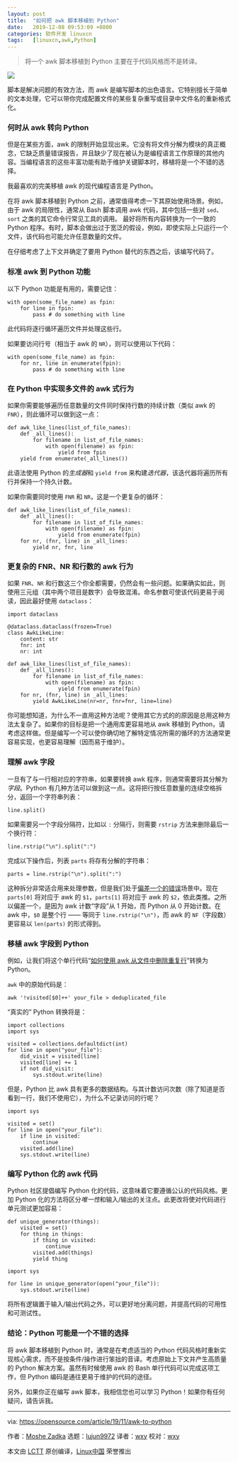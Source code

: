 ```yaml
---
layout: post
title:	"如何把 awk 脚本移植到 Python"
date:	2019-12-08 09:53:09 +0800 
categories:	软件开发 linuxcn 
tags:	[linuxcn,awk,Python]
---
```




> 
> 将一个 awk 脚本移植到 Python 主要在于代码风格而不是转译。
> 
> 
> 


![](/Asserts/Images//attachment/album/201912/08/095256ko6xdfwooe8zctfz.jpg)


脚本是解决问题的有效方法，而 awk 是编写脚本的出色语言。它特别擅长于简单的文本处理，它可以带你完成配置文件的某些复杂重写或目录中文件名的重新格式化。


### 何时从 awk 转向 Python


但是在某些方面，awk 的限制开始显现出来。它没有将文件分解为模块的真正概念，它缺乏质量错误报告，并且缺少了现在被认为是编程语言工作原理的其他内容。当编程语言的这些丰富功能有助于维护关键脚本时，移植将是一个不错的选择。


我最喜欢的完美移植 awk 的现代编程语言是 Python。


在将 awk 脚本移植到 Python 之前，通常值得考虑一下其原始使用场景。例如，由于 awk 的局限性，通常从 Bash 脚本调用 awk 代码，其中包括一些对 `sed`、`sort` 之类的其它命令行常见工具的调用。 最好将所有内容转换为一个一致的 Python 程序。有时，脚本会做出过于宽泛的假设，例如，即使实际上只运行一个文件，该代码也可能允许任意数量的文件。


在仔细考虑了上下文并确定了要用 Python 替代的东西之后，该编写代码了。


### 标准 awk 到 Python 功能


以下 Python 功能是有用的，需要记住：



```
with open(some_file_name) as fpin:
    for line in fpin:
        pass # do something with line
```

此代码将逐行循环遍历文件并处理这些行。


如果要访问行号（相当于 awk 的 `NR`），则可以使用以下代码：



```
with open(some_file_name) as fpin:
    for nr, line in enumerate(fpin):
        pass # do something with line
```

### 在 Python 中实现多文件的 awk 式行为


如果你需要能够遍历任意数量的文件同时保持行数的持续计数（类似 awk 的 `FNR`），则此循环可以做到这一点：



```
def awk_like_lines(list_of_file_names):
    def _all_lines():
        for filename in list_of_file_names:
            with open(filename) as fpin:
                yield from fpin
    yield from enumerate(_all_lines())
```

此语法使用 Python 的*生成器*和 `yield from` 来构建*迭代器*，该迭代器将遍历所有行并保持一个持久计数。


如果你需要同时使用 `FNR` 和 `NR`，这是一个更复杂的循环：



```
def awk_like_lines(list_of_file_names):
    def _all_lines():
        for filename in list_of_file_names:
            with open(filename) as fpin:
                yield from enumerate(fpin)
    for nr, (fnr, line) in _all_lines:
        yield nr, fnr, line
```

### 更复杂的 FNR、NR 和行数的 awk 行为


如果 `FNR`、`NR` 和行数这三个你全都需要，仍然会有一些问题。如果确实如此，则使用三元组（其中两个项目是数字）会导致混淆。命名参数可使该代码更易于阅读，因此最好使用 `dataclass`：



```
import dataclass

@dataclass.dataclass(frozen=True)
class AwkLikeLine:
    content: str
    fnr: int
    nr: int

def awk_like_lines(list_of_file_names):
    def _all_lines():
        for filename in list_of_file_names:
            with open(filename) as fpin:
                yield from enumerate(fpin)
    for nr, (fnr, line) in _all_lines:
        yield AwkLikeLine(nr=nr, fnr=fnr, line=line)
```

你可能想知道，为什么不一直用这种方法呢？使用其它方式的的原因是总用这种方法太复杂了。如果你的目标是把一个通用库更容易地从 awk 移植到 Python，请考虑这样做。但是编写一个可以使你确切地了解特定情况所需的循环的方法通常更容易实现，也更容易理解（因而易于维护）。


### 理解 awk 字段


一旦有了与一行相对应的字符串，如果要转换 awk 程序，则通常需要将其分解为*字段*。Python 有几种方法可以做到这一点。这将把行按任意数量的连续空格拆分，返回一个字符串列表：



```
line.split()
```

如果需要另一个字段分隔符，比如以 `:` 分隔行，则需要 `rstrip` 方法来删除最后一个换行符：



```
line.rstrip("\n").split(":")
```

完成以下操作后，列表 `parts` 将存有分解的字符串：



```
parts = line.rstrip("\n").split(":")
```

这种拆分非常适合用来处理参数，但是我们处于[偏差一个的错误](https://en.wikipedia.org/wiki/Off-by-one_error)场景中。现在 `parts[0]` 将对应于 awk 的 `$1`，`parts[1]` 将对应于 awk 的 `$2`，依此类推。之所以偏差一个，是因为 awk 计数“字段”从 1 开始，而 Python 从 0 开始计数。在 awk 中，`$0` 是整个行 —— 等同于 `line.rstrip("\n")`，而 awk 的 `NF`（字段数）更容易以 `len(parts)` 的形式得到。


### 移植 awk 字段到 Python


例如，让我们将这个单行代码“[如何使用 awk 从文件中删除重复行](https://opensource.com/article/19/10/remove-duplicate-lines-files-awk)”转换为 Python。


`awk` 中的原始代码是：



```
awk '!visited[$0]++' your_file > deduplicated_file
```

“真实的” Python 转换将是：



```
import collections
import sys

visited = collections.defaultdict(int)
for line in open("your_file"):
    did_visit = visited[line]
    visited[line] += 1
    if not did_visit:
        sys.stdout.write(line)
```

但是，Python 比 awk 具有更多的数据结构。与其计数访问次数（除了知道是否看到一行，我们不使用它），为什么不记录访问的行呢？



```
import sys

visited = set()
for line in open("your_file"):
    if line in visited:
        continue
    visited.add(line)
    sys.stdout.write(line)
```

### 编写 Python 化的 awk 代码


Python 社区提倡编写 Python 化的代码，这意味着它要遵循公认的代码风格。更加 Python 化的方法将区分*唯一性*和输入/输出的关注点。此更改将使对代码进行单元测试更加容易：



```
def unique_generator(things):
    visited = set()
    for thing in things:
        if thing in visited:
            continue
        visited.add(things)
        yield thing

import sys
   
for line in unique_generator(open("your_file")):
    sys.stdout.write(line)
```

将所有逻辑置于输入/输出代码之外，可以更好地分离问题，并提高代码的可用性和可测试性。


### 结论：Python 可能是一个不错的选择


将 awk 脚本移植到 Python 时，通常是在考虑适当的 Python 代码风格时重新实现核心需求，而不是按条件/操作进行笨拙的音译。考虑原始上下文并产生高质量的 Python 解决方案。虽然有时候使用 awk 的 Bash 单行代码可以完成这项工作，但 Python 编码是通往更易于维护的代码的途径。


另外，如果你正在编写 awk 脚本，我相信您也可以学习 Python！如果你有任何疑问，请告诉我。




---


via: <https://opensource.com/article/19/11/awk-to-python>


作者：[Moshe Zadka](https://opensource.com/users/moshez) 选题：[lujun9972](https://github.com/lujun9972) 译者：[wxy](https://github.com/wxy) 校对：[wxy](https://github.com/wxy)


本文由 [LCTT](https://github.com/LCTT/TranslateProject) 原创编译，[Linux中国](https://linux.cn/) 荣誉推出
